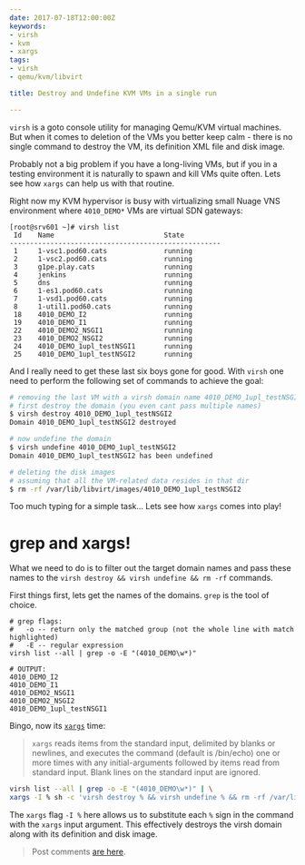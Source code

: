 ```yaml
---
date: 2017-07-18T12:00:00Z
keywords:
- virsh
- kvm
- xargs
tags:
- virsh
- qemu/kvm/libvirt

title: Destroy and Undefine KVM VMs in a single run

---
```


`virsh` is a goto console utility for managing Qemu/KVM virtual machines. But when it comes to deletion of the VMs you better keep calm - there is no single command to destroy the VM, its definition XML file and disk image.

Probably not a big problem if you have a long-living VMs, but if you in a testing environment it is naturally to spawn and kill VMs quite often. Lets see how `xargs` can help us with that routine.

<!--more-->

Right now my KVM hypervisor is busy with virtualizing small Nuage VNS environment where `4010_DEMO*` VMs are virtual SDN gateways:

```
[root@srv601 ~]# virsh list
 Id    Name                           State
----------------------------------------------------
 1     1-vsc1.pod60.cats              running
 2     1-vsc2.pod60.cats              running
 3     g1pe.play.cats                 running
 4     jenkins                        running
 5     dns                            running
 6     1-es1.pod60.cats               running
 7     1-vsd1.pod60.cats              running
 8     1-util1.pod60.cats             running
 18    4010_DEMO_I2                   running
 19    4010_DEMO_I1                   running
 22    4010_DEMO2_NSGI1               running
 23    4010_DEMO2_NSGI2               running
 24    4010_DEMO_1upl_testNSGI1       running
 25    4010_DEMO_1upl_testNSGI2       running 
```

And I really need to get these last six boys gone for good. With `virsh` one need to perform the following set of commands to achieve the goal:

```bash
# removing the last VM with a virsh domain name 4010_DEMO_1upl_testNSGI2
# first destroy the domain (you even cant pass multiple names)
$ virsh destroy 4010_DEMO_1upl_testNSGI2
Domain 4010_DEMO_1upl_testNSGI2 destroyed

# now undefine the domain
$ virsh undefine 4010_DEMO_1upl_testNSGI2
Domain 4010_DEMO_1upl_testNSGI2 has been undefined

# deleting the disk images
# assuming that all the VM-related data resides in that dir
$ rm -rf /var/lib/libvirt/images/4010_DEMO_1upl_testNSGI2
```

Too much typing for a simple task... Lets see how `xargs` comes into play!

# grep and xargs!
What we need to do is to filter out the target domain names and pass these names to the `virsh destroy && virsh undefine && rm -rf` commands.

First things first, lets get the names of the domains. `grep` is the tool of choice. 

```
# grep flags:
#   -o -- return only the matched group (not the whole line with match highlighted)
#   -E -- regular expression
virsh list --all | grep -o -E "(4010_DEMO\w*)"

# OUTPUT:
4010_DEMO_I2
4010_DEMO_I1
4010_DEMO2_NSGI1
4010_DEMO2_NSGI2
4010_DEMO_1upl_testNSGI1
```

Bingo, now its [`xargs`](https://man.cx/xargs) time:

> `xargs` reads items from the standard input, delimited by blanks or newlines, and executes the command (default is /bin/echo) one or more times with any initial-arguments followed by items read from standard input. Blank lines on the standard input are ignored.

```bash
virsh list --all | grep -o -E "(4010_DEMO\w*)" | \
xargs -I % sh -c 'virsh destroy % && virsh undefine % && rm -rf /var/lib/libvirt/images/%;'
```

The `xargs` flag `-I %` here allows us to substitute each `%` sign in the command with the `xargs` input argument. This effectively destroys the virsh domain along with its definition and disk image.

> Post comments [are here](https://gitlab.com/rdodin/netdevops.me/issues/1).